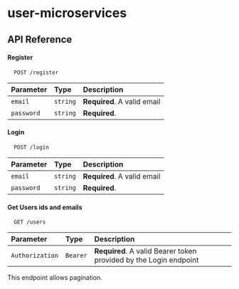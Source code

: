 # user-microservices


## API Reference

#### Register

```http
  POST /register
```

| Parameter | Type     | Description                |
| :-------- | :------- | :------------------------- |
| `email` | `string` | **Required**. A valid email |
| `password` | `string` | **Required**. |

#### Login

```http
  POST /login
```

| Parameter | Type     | Description                       |
| :-------- | :------- | :-------------------------------- |
| `email` | `string` | **Required**. A valid email |
| `password` | `string` | **Required**. |


#### Get Users ids and emails

```http
  GET /users
```

| Parameter | Type     | Description                       |
| :-------- | :------- | :-------------------------------- |
| `Authorization` | `Bearer` | **Required**. A valid Bearer token provided by the Login endpoint |

This endpoint allows pagination.
